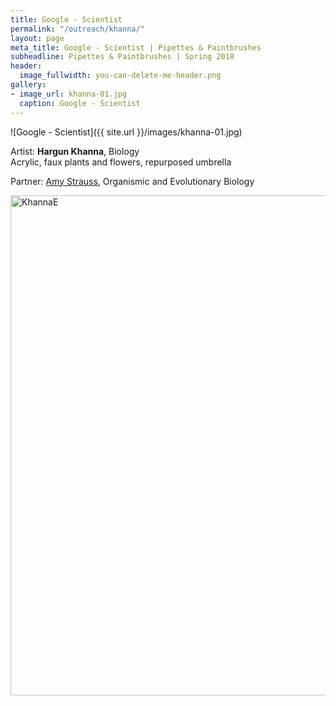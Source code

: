 ```yaml
---
title: Google - Scientist
permalink: "/outreach/khanna/"
layout: page
meta_title: Google - Scientist | Pipettes & Paintbrushes
subheadline: Pipettes & Paintbrushes | Spring 2018
header:
  image_fullwidth: you-can-delete-me-header.png
gallery:
- image_url: khanna-01.jpg
  caption: Google - Scientist
---
```


![Google - Scientist]({{ site.url }}/images/khanna-01.jpg)

Artist: **Hargun Khanna**, Biology<br>
Acrylic, faux plants and flowers, repurposed umbrella

Partner: [Amy Strauss](http://thatslifesci.com/authors/astrauss), Organismic and Evolutionary Biology

<a data-flickr-embed="true" data-context="true"  href="https://www.flickr.com/photos/139839751@N06/39751287880/in/album-72157666010610937/" title="KhannaE"><img src="https://farm1.staticflickr.com/940/39751287880_2b5d960e2d_c.jpg" width="534" height="800" alt="KhannaE"></a><script async src="//embedr.flickr.com/assets/client-code.js" charset="utf-8"></script>
